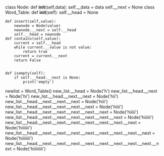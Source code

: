class Node:
    def __init__(self,data):
        self.__data = data
        self.__next = None
class Word_Table:
    def __init__(self):
        self.__head = None

    def insert(self,value):
        newnode = Node(value)
        newnode.__next = self.__head
        self.__head = newnode
    def contains(self,value):
        current = self.__head
        while current.__value is not value:
            return true
        current = current.__next
        return False
                
            
    def isempty(self):
        if self.__head.__next is None:
            print('empty')
newlist = Word_Table()
new_list.__head = Node('h')
new_list.__head.__next = Node('hi')
new_list.__head.__next.__next = Node('hii')
new_list.__head.__next.__next.__next = Node('hiii')
new_list.__head.__next.__next.__next.__next = Node('hiiii')
new_list.__head.__next.__next.__next.__next.__next = Node('hiiiii')
new_list.__head.__next.__next.__next.__next.__next.__next = Node('hiiiiii')
new_list.__head.__next.__next.__next.__next.__next.__next.__next = Node('hiiiiiii')
new_list.__head.__next.__next.__next.__next.__next.__next.__next.__next = Node('hiiiiiiii')
new_list.__head.__next.__next.__next.__next.__next.__next.__next.__next.__next = Node('hiiiiiiiii')

